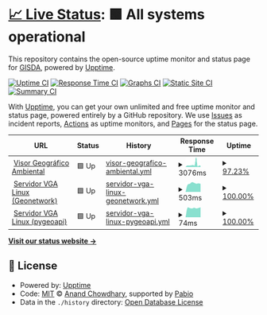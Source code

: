 # [📈 Live Status](https://GISDA.github.io/upptime): <!--live status--> **🟩 All systems operational**

This repository contains the open-source uptime monitor and status page for [GISDA](https://GISDA.github.io/upptime), powered by [Upptime](https://github.com/upptime/upptime).

[![Uptime CI](https://github.com/GISDA/upptime/workflows/Uptime%20CI/badge.svg)](https://github.com/GISDA/upptime/actions?query=workflow%3A%22Uptime+CI%22)
[![Response Time CI](https://github.com/GISDA/upptime/workflows/Response%20Time%20CI/badge.svg)](https://github.com/GISDA/upptime/actions?query=workflow%3A%22Response+Time+CI%22)
[![Graphs CI](https://github.com/GISDA/upptime/workflows/Graphs%20CI/badge.svg)](https://github.com/GISDA/upptime/actions?query=workflow%3A%22Graphs+CI%22)
[![Static Site CI](https://github.com/GISDA/upptime/workflows/Static%20Site%20CI/badge.svg)](https://github.com/GISDA/upptime/actions?query=workflow%3A%22Static+Site+CI%22)
[![Summary CI](https://github.com/GISDA/upptime/workflows/Summary%20CI/badge.svg)](https://github.com/GISDA/upptime/actions?query=workflow%3A%22Summary+CI%22)

With [Upptime](https://upptime.js.org), you can get your own unlimited and free uptime monitor and status page, powered entirely by a GitHub repository. We use [Issues](https://github.com/GISDA/upptime/issues) as incident reports, [Actions](https://github.com/GISDA/upptime/actions) as uptime monitors, and [Pages](https://GISDA.github.io/upptime) for the status page.

<!--start: status pages-->
<!-- This summary is generated by Upptime (https://github.com/upptime/upptime) -->
<!-- Do not edit this manually, your changes will be overwritten -->
<!-- prettier-ignore -->
| URL | Status | History | Response Time | Uptime |
| --- | ------ | ------- | ------------- | ------ |
| <img alt="" src="https://icons.duckduckgo.com/ip3/visorgeo.ambientebogota.gov.co.ico" height="13"> [Visor Geográfico Ambiental](https://visorgeo.ambientebogota.gov.co) | 🟩 Up | [visor-geografico-ambiental.yml](https://github.com/GISDA/upptime/commits/HEAD/history/visor-geografico-ambiental.yml) | <details><summary><img alt="Response time graph" src="./graphs/visor-geografico-ambiental/response-time-week.png" height="20"> 3076ms</summary><br><a href="https://gisda.github.io/history/visor-geografico-ambiental"><img alt="Response time 2260" src="https://img.shields.io/endpoint?url=https%3A%2F%2Fraw.githubusercontent.com%2FGISDA%2Fupptime%2FHEAD%2Fapi%2Fvisor-geografico-ambiental%2Fresponse-time.json"></a><br><a href="https://gisda.github.io/history/visor-geografico-ambiental"><img alt="24-hour response time 1909" src="https://img.shields.io/endpoint?url=https%3A%2F%2Fraw.githubusercontent.com%2FGISDA%2Fupptime%2FHEAD%2Fapi%2Fvisor-geografico-ambiental%2Fresponse-time-day.json"></a><br><a href="https://gisda.github.io/history/visor-geografico-ambiental"><img alt="7-day response time 3076" src="https://img.shields.io/endpoint?url=https%3A%2F%2Fraw.githubusercontent.com%2FGISDA%2Fupptime%2FHEAD%2Fapi%2Fvisor-geografico-ambiental%2Fresponse-time-week.json"></a><br><a href="https://gisda.github.io/history/visor-geografico-ambiental"><img alt="30-day response time 2364" src="https://img.shields.io/endpoint?url=https%3A%2F%2Fraw.githubusercontent.com%2FGISDA%2Fupptime%2FHEAD%2Fapi%2Fvisor-geografico-ambiental%2Fresponse-time-month.json"></a><br><a href="https://gisda.github.io/history/visor-geografico-ambiental"><img alt="1-year response time 2260" src="https://img.shields.io/endpoint?url=https%3A%2F%2Fraw.githubusercontent.com%2FGISDA%2Fupptime%2FHEAD%2Fapi%2Fvisor-geografico-ambiental%2Fresponse-time-year.json"></a></details> | <details><summary><a href="https://gisda.github.io/history/visor-geografico-ambiental">97.23%</a></summary><a href="https://gisda.github.io/history/visor-geografico-ambiental"><img alt="All-time uptime 98.68%" src="https://img.shields.io/endpoint?url=https%3A%2F%2Fraw.githubusercontent.com%2FGISDA%2Fupptime%2FHEAD%2Fapi%2Fvisor-geografico-ambiental%2Fuptime.json"></a><br><a href="https://gisda.github.io/history/visor-geografico-ambiental"><img alt="24-hour uptime 99.27%" src="https://img.shields.io/endpoint?url=https%3A%2F%2Fraw.githubusercontent.com%2FGISDA%2Fupptime%2FHEAD%2Fapi%2Fvisor-geografico-ambiental%2Fuptime-day.json"></a><br><a href="https://gisda.github.io/history/visor-geografico-ambiental"><img alt="7-day uptime 97.23%" src="https://img.shields.io/endpoint?url=https%3A%2F%2Fraw.githubusercontent.com%2FGISDA%2Fupptime%2FHEAD%2Fapi%2Fvisor-geografico-ambiental%2Fuptime-week.json"></a><br><a href="https://gisda.github.io/history/visor-geografico-ambiental"><img alt="30-day uptime 99.36%" src="https://img.shields.io/endpoint?url=https%3A%2F%2Fraw.githubusercontent.com%2FGISDA%2Fupptime%2FHEAD%2Fapi%2Fvisor-geografico-ambiental%2Fuptime-month.json"></a><br><a href="https://gisda.github.io/history/visor-geografico-ambiental"><img alt="1-year uptime 98.68%" src="https://img.shields.io/endpoint?url=https%3A%2F%2Fraw.githubusercontent.com%2FGISDA%2Fupptime%2FHEAD%2Fapi%2Fvisor-geografico-ambiental%2Fuptime-year.json"></a></details>
| <img alt="" src="https://icons.duckduckgo.com/ip3/gis.ambientebogota.gov.co.ico" height="13"> [Servidor VGA Linux (Geonetwork)](https://gis.ambientebogota.gov.co/geonetwork/) | 🟩 Up | [servidor-vga-linux-geonetwork.yml](https://github.com/GISDA/upptime/commits/HEAD/history/servidor-vga-linux-geonetwork.yml) | <details><summary><img alt="Response time graph" src="./graphs/servidor-vga-linux-geonetwork/response-time-week.png" height="20"> 503ms</summary><br><a href="https://gisda.github.io/history/servidor-vga-linux-geonetwork"><img alt="Response time 503" src="https://img.shields.io/endpoint?url=https%3A%2F%2Fraw.githubusercontent.com%2FGISDA%2Fupptime%2FHEAD%2Fapi%2Fservidor-vga-linux-geonetwork%2Fresponse-time.json"></a><br><a href="https://gisda.github.io/history/servidor-vga-linux-geonetwork"><img alt="24-hour response time 480" src="https://img.shields.io/endpoint?url=https%3A%2F%2Fraw.githubusercontent.com%2FGISDA%2Fupptime%2FHEAD%2Fapi%2Fservidor-vga-linux-geonetwork%2Fresponse-time-day.json"></a><br><a href="https://gisda.github.io/history/servidor-vga-linux-geonetwork"><img alt="7-day response time 503" src="https://img.shields.io/endpoint?url=https%3A%2F%2Fraw.githubusercontent.com%2FGISDA%2Fupptime%2FHEAD%2Fapi%2Fservidor-vga-linux-geonetwork%2Fresponse-time-week.json"></a><br><a href="https://gisda.github.io/history/servidor-vga-linux-geonetwork"><img alt="30-day response time 504" src="https://img.shields.io/endpoint?url=https%3A%2F%2Fraw.githubusercontent.com%2FGISDA%2Fupptime%2FHEAD%2Fapi%2Fservidor-vga-linux-geonetwork%2Fresponse-time-month.json"></a><br><a href="https://gisda.github.io/history/servidor-vga-linux-geonetwork"><img alt="1-year response time 503" src="https://img.shields.io/endpoint?url=https%3A%2F%2Fraw.githubusercontent.com%2FGISDA%2Fupptime%2FHEAD%2Fapi%2Fservidor-vga-linux-geonetwork%2Fresponse-time-year.json"></a></details> | <details><summary><a href="https://gisda.github.io/history/servidor-vga-linux-geonetwork">100.00%</a></summary><a href="https://gisda.github.io/history/servidor-vga-linux-geonetwork"><img alt="All-time uptime 89.80%" src="https://img.shields.io/endpoint?url=https%3A%2F%2Fraw.githubusercontent.com%2FGISDA%2Fupptime%2FHEAD%2Fapi%2Fservidor-vga-linux-geonetwork%2Fuptime.json"></a><br><a href="https://gisda.github.io/history/servidor-vga-linux-geonetwork"><img alt="24-hour uptime 100.00%" src="https://img.shields.io/endpoint?url=https%3A%2F%2Fraw.githubusercontent.com%2FGISDA%2Fupptime%2FHEAD%2Fapi%2Fservidor-vga-linux-geonetwork%2Fuptime-day.json"></a><br><a href="https://gisda.github.io/history/servidor-vga-linux-geonetwork"><img alt="7-day uptime 100.00%" src="https://img.shields.io/endpoint?url=https%3A%2F%2Fraw.githubusercontent.com%2FGISDA%2Fupptime%2FHEAD%2Fapi%2Fservidor-vga-linux-geonetwork%2Fuptime-week.json"></a><br><a href="https://gisda.github.io/history/servidor-vga-linux-geonetwork"><img alt="30-day uptime 99.89%" src="https://img.shields.io/endpoint?url=https%3A%2F%2Fraw.githubusercontent.com%2FGISDA%2Fupptime%2FHEAD%2Fapi%2Fservidor-vga-linux-geonetwork%2Fuptime-month.json"></a><br><a href="https://gisda.github.io/history/servidor-vga-linux-geonetwork"><img alt="1-year uptime 89.80%" src="https://img.shields.io/endpoint?url=https%3A%2F%2Fraw.githubusercontent.com%2FGISDA%2Fupptime%2FHEAD%2Fapi%2Fservidor-vga-linux-geonetwork%2Fuptime-year.json"></a></details>
| <img alt="" src="https://icons.duckduckgo.com/ip3/gis.ambientebogota.gov.co.ico" height="13"> [Servidor VGA Linux (pygeoapi)](https://gis.ambientebogota.gov.co/pygeoapi/) | 🟩 Up | [servidor-vga-linux-pygeoapi.yml](https://github.com/GISDA/upptime/commits/HEAD/history/servidor-vga-linux-pygeoapi.yml) | <details><summary><img alt="Response time graph" src="./graphs/servidor-vga-linux-pygeoapi/response-time-week.png" height="20"> 74ms</summary><br><a href="https://gisda.github.io/history/servidor-vga-linux-pygeoapi"><img alt="Response time 108" src="https://img.shields.io/endpoint?url=https%3A%2F%2Fraw.githubusercontent.com%2FGISDA%2Fupptime%2FHEAD%2Fapi%2Fservidor-vga-linux-pygeoapi%2Fresponse-time.json"></a><br><a href="https://gisda.github.io/history/servidor-vga-linux-pygeoapi"><img alt="24-hour response time 79" src="https://img.shields.io/endpoint?url=https%3A%2F%2Fraw.githubusercontent.com%2FGISDA%2Fupptime%2FHEAD%2Fapi%2Fservidor-vga-linux-pygeoapi%2Fresponse-time-day.json"></a><br><a href="https://gisda.github.io/history/servidor-vga-linux-pygeoapi"><img alt="7-day response time 74" src="https://img.shields.io/endpoint?url=https%3A%2F%2Fraw.githubusercontent.com%2FGISDA%2Fupptime%2FHEAD%2Fapi%2Fservidor-vga-linux-pygeoapi%2Fresponse-time-week.json"></a><br><a href="https://gisda.github.io/history/servidor-vga-linux-pygeoapi"><img alt="30-day response time 81" src="https://img.shields.io/endpoint?url=https%3A%2F%2Fraw.githubusercontent.com%2FGISDA%2Fupptime%2FHEAD%2Fapi%2Fservidor-vga-linux-pygeoapi%2Fresponse-time-month.json"></a><br><a href="https://gisda.github.io/history/servidor-vga-linux-pygeoapi"><img alt="1-year response time 108" src="https://img.shields.io/endpoint?url=https%3A%2F%2Fraw.githubusercontent.com%2FGISDA%2Fupptime%2FHEAD%2Fapi%2Fservidor-vga-linux-pygeoapi%2Fresponse-time-year.json"></a></details> | <details><summary><a href="https://gisda.github.io/history/servidor-vga-linux-pygeoapi">100.00%</a></summary><a href="https://gisda.github.io/history/servidor-vga-linux-pygeoapi"><img alt="All-time uptime 99.99%" src="https://img.shields.io/endpoint?url=https%3A%2F%2Fraw.githubusercontent.com%2FGISDA%2Fupptime%2FHEAD%2Fapi%2Fservidor-vga-linux-pygeoapi%2Fuptime.json"></a><br><a href="https://gisda.github.io/history/servidor-vga-linux-pygeoapi"><img alt="24-hour uptime 100.00%" src="https://img.shields.io/endpoint?url=https%3A%2F%2Fraw.githubusercontent.com%2FGISDA%2Fupptime%2FHEAD%2Fapi%2Fservidor-vga-linux-pygeoapi%2Fuptime-day.json"></a><br><a href="https://gisda.github.io/history/servidor-vga-linux-pygeoapi"><img alt="7-day uptime 100.00%" src="https://img.shields.io/endpoint?url=https%3A%2F%2Fraw.githubusercontent.com%2FGISDA%2Fupptime%2FHEAD%2Fapi%2Fservidor-vga-linux-pygeoapi%2Fuptime-week.json"></a><br><a href="https://gisda.github.io/history/servidor-vga-linux-pygeoapi"><img alt="30-day uptime 100.00%" src="https://img.shields.io/endpoint?url=https%3A%2F%2Fraw.githubusercontent.com%2FGISDA%2Fupptime%2FHEAD%2Fapi%2Fservidor-vga-linux-pygeoapi%2Fuptime-month.json"></a><br><a href="https://gisda.github.io/history/servidor-vga-linux-pygeoapi"><img alt="1-year uptime 99.99%" src="https://img.shields.io/endpoint?url=https%3A%2F%2Fraw.githubusercontent.com%2FGISDA%2Fupptime%2FHEAD%2Fapi%2Fservidor-vga-linux-pygeoapi%2Fuptime-year.json"></a></details>

<!--end: status pages-->

[**Visit our status website →**](https://GISDA.github.io/upptime)

## 📄 License

- Powered by: [Upptime](https://github.com/upptime/upptime)
- Code: [MIT](./LICENSE) © [Anand Chowdhary](https://anandchowdhary.com), supported by [Pabio](https://pabio.com)
- Data in the `./history` directory: [Open Database License](https://opendatacommons.org/licenses/odbl/1-0/)
